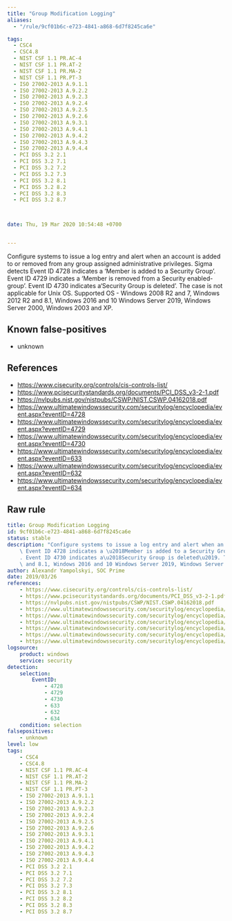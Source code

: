```yaml
---
title: "Group Modification Logging"
aliases:
  - "/rule/9cf01b6c-e723-4841-a868-6d7f8245ca6e"

tags:
  - CSC4
  - CSC4.8
  - NIST CSF 1.1 PR.AC-4
  - NIST CSF 1.1 PR.AT-2
  - NIST CSF 1.1 PR.MA-2
  - NIST CSF 1.1 PR.PT-3
  - ISO 27002-2013 A.9.1.1
  - ISO 27002-2013 A.9.2.2
  - ISO 27002-2013 A.9.2.3
  - ISO 27002-2013 A.9.2.4
  - ISO 27002-2013 A.9.2.5
  - ISO 27002-2013 A.9.2.6
  - ISO 27002-2013 A.9.3.1
  - ISO 27002-2013 A.9.4.1
  - ISO 27002-2013 A.9.4.2
  - ISO 27002-2013 A.9.4.3
  - ISO 27002-2013 A.9.4.4
  - PCI DSS 3.2 2.1
  - PCI DSS 3.2 7.1
  - PCI DSS 3.2 7.2
  - PCI DSS 3.2 7.3
  - PCI DSS 3.2 8.1
  - PCI DSS 3.2 8.2
  - PCI DSS 3.2 8.3
  - PCI DSS 3.2 8.7



date: Thu, 19 Mar 2020 10:54:48 +0700


---
```


Configure systems to issue a log entry and alert when an account is added to or removed from any group assigned administrative privileges. Sigma detects Event ID 4728 indicates a ‘Member is added to a Security Group’. Event ID 4729 indicates a ‘Member is removed from a Security enabled-group’. Event ID 4730 indicates a‘Security Group is deleted’. The case is not applicable for Unix OS. Supported OS - Windows 2008 R2 and 7, Windows 2012 R2 and 8.1, Windows 2016 and 10 Windows Server 2019, Windows Server 2000, Windows 2003 and XP.

<!--more-->


## Known false-positives

* unknown



## References

* https://www.cisecurity.org/controls/cis-controls-list/
* https://www.pcisecuritystandards.org/documents/PCI_DSS_v3-2-1.pdf
* https://nvlpubs.nist.gov/nistpubs/CSWP/NIST.CSWP.04162018.pdf
* https://www.ultimatewindowssecurity.com/securitylog/encyclopedia/event.aspx?eventID=4728
* https://www.ultimatewindowssecurity.com/securitylog/encyclopedia/event.aspx?eventID=4729
* https://www.ultimatewindowssecurity.com/securitylog/encyclopedia/event.aspx?eventID=4730
* https://www.ultimatewindowssecurity.com/securitylog/encyclopedia/event.aspx?eventID=633
* https://www.ultimatewindowssecurity.com/securitylog/encyclopedia/event.aspx?eventID=632
* https://www.ultimatewindowssecurity.com/securitylog/encyclopedia/event.aspx?eventID=634


## Raw rule
```yaml
title: Group Modification Logging
id: 9cf01b6c-e723-4841-a868-6d7f8245ca6e
status: stable
description: "Configure systems to issue a log entry and alert when an account is added to or removed from any group assigned administrative privileges. Sigma detects\
    \ Event ID 4728 indicates a \u2018Member is added to a Security Group\u2019. Event ID 4729 indicates a \u2018Member is removed from a Security enabled-group\u2019\
    . Event ID 4730 indicates a\u2018Security Group is deleted\u2019. The case is not applicable for Unix OS. Supported OS - Windows 2008 R2 and 7, Windows 2012 R2\
    \ and 8.1, Windows 2016 and 10 Windows Server 2019, Windows Server 2000, Windows 2003 and XP."
author: Alexandr Yampolskyi, SOC Prime
date: 2019/03/26
references:
    - https://www.cisecurity.org/controls/cis-controls-list/
    - https://www.pcisecuritystandards.org/documents/PCI_DSS_v3-2-1.pdf
    - https://nvlpubs.nist.gov/nistpubs/CSWP/NIST.CSWP.04162018.pdf
    - https://www.ultimatewindowssecurity.com/securitylog/encyclopedia/event.aspx?eventID=4728
    - https://www.ultimatewindowssecurity.com/securitylog/encyclopedia/event.aspx?eventID=4729
    - https://www.ultimatewindowssecurity.com/securitylog/encyclopedia/event.aspx?eventID=4730
    - https://www.ultimatewindowssecurity.com/securitylog/encyclopedia/event.aspx?eventID=633
    - https://www.ultimatewindowssecurity.com/securitylog/encyclopedia/event.aspx?eventID=632
    - https://www.ultimatewindowssecurity.com/securitylog/encyclopedia/event.aspx?eventID=634
logsource:
    product: windows
    service: security
detection:
    selection:
        EventID:
            - 4728
            - 4729
            - 4730
            - 633
            - 632
            - 634
    condition: selection
falsepositives:
    - unknown
level: low
tags:
    - CSC4
    - CSC4.8
    - NIST CSF 1.1 PR.AC-4
    - NIST CSF 1.1 PR.AT-2
    - NIST CSF 1.1 PR.MA-2
    - NIST CSF 1.1 PR.PT-3
    - ISO 27002-2013 A.9.1.1
    - ISO 27002-2013 A.9.2.2
    - ISO 27002-2013 A.9.2.3
    - ISO 27002-2013 A.9.2.4
    - ISO 27002-2013 A.9.2.5
    - ISO 27002-2013 A.9.2.6
    - ISO 27002-2013 A.9.3.1
    - ISO 27002-2013 A.9.4.1
    - ISO 27002-2013 A.9.4.2
    - ISO 27002-2013 A.9.4.3
    - ISO 27002-2013 A.9.4.4
    - PCI DSS 3.2 2.1
    - PCI DSS 3.2 7.1
    - PCI DSS 3.2 7.2
    - PCI DSS 3.2 7.3
    - PCI DSS 3.2 8.1
    - PCI DSS 3.2 8.2
    - PCI DSS 3.2 8.3
    - PCI DSS 3.2 8.7

```
